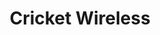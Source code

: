 ---
title: "Cricket Wireless"
url: /mesa/cricket-wireless-south-stapley-street/
shop: mobile phone
---